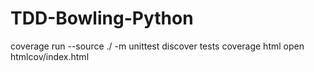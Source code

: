 # TDD-Bowling-Python

coverage run --source ./ -m unittest discover tests
coverage html
open htmlcov/index.html